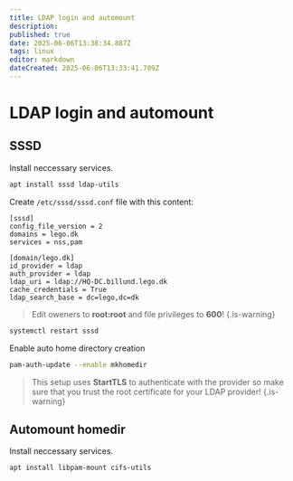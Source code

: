 ```yaml
---
title: LDAP login and automount
description: 
published: true
date: 2025-06-06T13:38:34.887Z
tags: linux
editor: markdown
dateCreated: 2025-06-06T13:33:41.709Z
---
```


# LDAP login and automount

## SSSD

Install neccessary services.
```bash
apt install sssd ldap-utils
```

Create `/etc/sssd/sssd.conf` file with this content:
```
[sssd]
config_file_version = 2
domains = lego.dk
services = nss,pam

[domain/lego.dk]
id_provider = ldap
auth_provider = ldap
ldap_uri = ldap://HQ-DC.billund.lego.dk
cache_credentials = True
ldap_search_base = dc=lego,dc=dk
```
> Edit oweners to **root:root** and file privileges to **600**!
{.is-warning}

```bash
systemctl restart sssd
```

Enable auto home directory creation

```bash
pam-auth-update --enable mkhomedir
```

> This setup uses **StartTLS** to authenticate with the provider so make sure that you trust the root certificate for your LDAP provider!
{.is-warning}


## Automount homedir

Install neccessary services.
```bash
apt install libpam-mount cifs-utils
```


